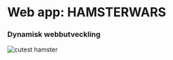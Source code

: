 # Web app: HAMSTERWARS
### Dynamisk webbutveckling

![cutest hamster](https://user-images.githubusercontent.com/70134024/134742872-069cc35d-3cba-44b5-863b-06146c2cf85d.png)

